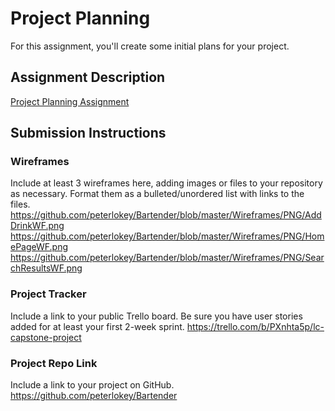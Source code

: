 # Project Planning
For this assignment, you'll create some initial plans for your project.

## Assignment Description
[Project Planning Assignment](https://education.launchcode.org/liftoff/modules/assignments/project-planning)

## Submission Instructions

### Wireframes

Include at least 3 wireframes here, adding images or files to your repository as necessary. Format them as a bulleted/unordered list with links to the files.
https://github.com/peterlokey/Bartender/blob/master/Wireframes/PNG/AddDrinkWF.png
https://github.com/peterlokey/Bartender/blob/master/Wireframes/PNG/HomePageWF.png
https://github.com/peterlokey/Bartender/blob/master/Wireframes/PNG/SearchResultsWF.png

### Project Tracker

Include a link to your public Trello board. Be sure you have user stories added for at least your first 2-week sprint.
https://trello.com/b/PXnhta5p/lc-capstone-project

### Project Repo Link

Include a link to your project on GitHub.
https://github.com/peterlokey/Bartender
